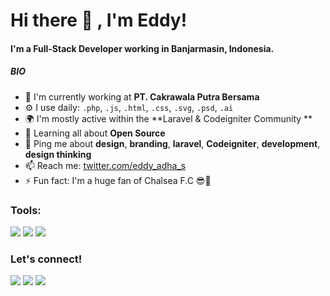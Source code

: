 # Hi there 👋 , I'm Eddy!

#### I'm a Full-Stack Developer working in Banjarmasin, Indonesia.


##### BIO

- 🏢 I'm currently working at **PT. Cakrawala Putra Bersama**
- ⚙️ I use daily: `.php`, `.js`, `.html`, `.css`, `.svg`, `.psd`, `.ai`
- 🌍 I'm mostly active within the **Laravel & Codeigniter Community **
- 🌱 Learning all about **Open Source**
- 💬 Ping me about **design**, **branding**, **laravel**, **Codeigniter**, **development**, **design thinking**
- 📫 Reach me: [twitter.com/eddy_adha_s](https://twitter.com/eddy_adha_s)
- ⚡️ Fun fact: I'm a huge fan of Chalsea F.C 😎💙

### Tools:
<p>
    <img src="https://img.shields.io/badge/IDE-Xcode-blue?&logo=xcode" />
    <img src="https://img.shields.io/badge/Text%20Editor-Visual%20Studio%20Code-blue?&logo=visual%20studio%20code&logoColor=blue" />
    <img src="https://gpvc.arturio.dev/bagusfe" />
</p>


### Let's connect!
<p>
  <img src="https://img.shields.io/badge/Website-https://eddyyucca.com-green?" />
    <a href="https://tw.bagusfe.com" target="blank"><img src="https://img.shields.io/badge/@eddy_adha_s-30302f?style=flat&logo=twitter" /></a>
    <a href="https://www.paypal.me/gewdfe" target="blank"><img src="https://ionicabizau.github.io/badges/paypal.svg" /></a>
</p>

